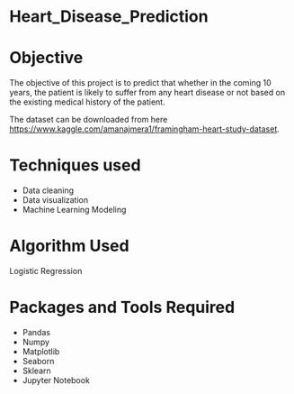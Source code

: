 # Heart_Disease_Prediction

# Objective
The objective of this project is to predict that whether in the coming 10 years, the patient is likely to suffer from any heart disease or not based on the existing medical history of the patient.

The dataset can be downloaded from here https://www.kaggle.com/amanajmera1/framingham-heart-study-dataset.

# Techniques used
- Data cleaning
- Data visualization
- Machine Learning Modeling

# Algorithm Used
Logistic Regression

# Packages and Tools Required
- Pandas
- Numpy
- Matplotlib
- Seaborn
- Sklearn
- Jupyter Notebook
